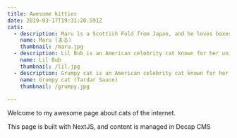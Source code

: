 ```yaml
---
title: Awesome kitties
date: 2019-03-17T19:31:20.591Z
cats:
  - description: Maru is a Scottish Fold from Japan, and he loves boxes.
    name: Maru (まる)
    thumbnail: /maru.jpg
  - description: Lil Bub is an American celebrity cat known for her unique appearance.
    name: Lil Bub
    thumbnail: /lil.jpg
  - description: Grumpy cat is an American celebrity cat known for her grumpy appearance.
    name: Grumpy cat (Tardar Sauce)
    thumbnail: /grumpy.jpg
  
---
```

Welcome to my awesome page about cats of the internet. 

This page is built with NextJS, and content is managed in Decap CMS